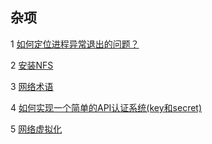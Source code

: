 ## 杂项

1 [如何定位进程异常退出的问题？](https://github.com/luofengmacheng/cloud_native/blob/master/misc/process_exit.md)

2 [安装NFS](https://github.com/luofengmacheng/cloud_native/blob/master/misc/install_nfs.md)

3 [网络术语](https://github.com/luofengmacheng/cloud_native/blob/master/misc/network_terms.md)

4 [如何实现一个简单的API认证系统(key和secret)](https://github.com/luofengmacheng/cloud_native/blob/master/misc/api_key_secret.md)

5 [网络虚拟化](https://github.com/luofengmacheng/cloud_native/blob/master/misc/virtual_network.md)
